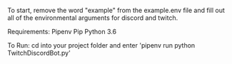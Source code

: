 To start, remove the word "example" from the example.env file and fill out all of the environmental arguments for 
discord and twitch.

Requirements:
Pipenv
Pip
Python 3.6

To Run:
cd into your project folder and enter 'pipenv run python TwitchDiscordBot.py'
